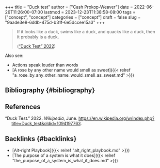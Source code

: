+++
title = "Duck test"
author = ["Cash Prokop-Weaver"]
date = 2022-06-26T11:26:00-07:00
lastmod = 2023-12-23T11:38:58-08:00
tags = ["concept", "concept"]
categories = ["concept"]
draft = false
slug = "9aade3e8-6ddb-475d-b31f-6e5dccee15a3"
+++

> If it looks like a duck, swims like a duck, and quacks like a duck, then it probably is a duck.
>
> (<a href="#citeproc_bib_item_1">“Duck Test” 2022</a>)

Also see:

-   Actions speak louder than words
-   [A rose by any other name would smell as sweet]({{< relref "a_rose_by_any_other_name_would_smell_as_sweet.md" >}})


## Bibliography {#bibliography}

## References

<style>.csl-entry{text-indent: -1.5em; margin-left: 1.5em;}</style><div class="csl-bib-body">
  <div class="csl-entry"><a id="citeproc_bib_item_1"></a>“Duck Test.” 2022. <i>Wikipedia</i>, June. <a href="https://en.wikipedia.org/w/index.php?title=Duck_test&oldid=1094197763">https://en.wikipedia.org/w/index.php?title=Duck_test&#38;oldid=1094197763</a>.</div>
</div>



## Backlinks {#backlinks}

-   [Alt-right Playbook]({{< relref "alt_right_playbook.md" >}})
-   [The purpose of a system is what it does]({{< relref "the_purpose_of_a_system_is_what_it_does.md" >}})
